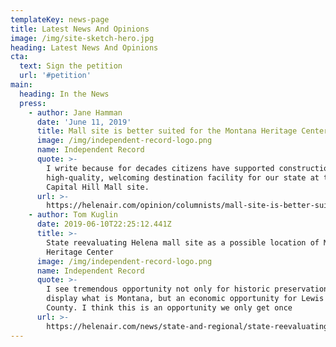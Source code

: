 ```yaml
---
templateKey: news-page
title: Latest News And Opinions
image: /img/site-sketch-hero.jpg
heading: Latest News And Opinions
cta:
  text: Sign the petition
  url: '#petition'
main:
  heading: In the News
  press:
    - author: Jane Hamman
      date: 'June 11, 2019'
      title: Mall site is better suited for the Montana Heritage Center
      image: /img/independent-record-logo.png
      name: Independent Record
      quote: >-
        I write because for decades citizens have supported construction of a
        high-quality, welcoming destination facility for our state at the
        Capital Hill Mall site.
      url: >-
        https://helenair.com/opinion/columnists/mall-site-is-better-suited-for-montana-heritage-center/article_99977668-1ed1-5a70-b4f0-4c55dae872d9.html
    - author: Tom Kuglin
      date: 2019-06-10T22:25:12.441Z
      title: >-
        State reevaluating Helena mall site as a possible location of Montana
        Heritage Center  
      image: /img/independent-record-logo.png
      name: Independent Record
      quote: >-
        I see tremendous opportunity not only for historic preservation and to
        display what is Montana, but an economic opportunity for Lewis and Clark
        County. I think this is an opportunity we only get once
      url: >-
        https://helenair.com/news/state-and-regional/state-reevaluating-helena-mall-site-as-possible-location-of-montana/article_1a98bf6e-07e7-592a-886e-42a41eca7405.html
---
```



